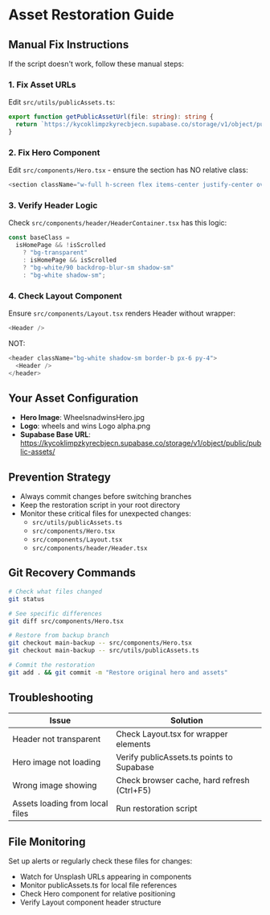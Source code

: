 # Asset Restoration Guide

## Manual Fix Instructions

If the script doesn't work, follow these manual steps:

### 1. Fix Asset URLs
Edit `src/utils/publicAssets.ts`:
```typescript
export function getPublicAssetUrl(file: string): string {
  return `https://kycoklimpzkyrecbjecn.supabase.co/storage/v1/object/public/public-assets/${file}`;
}
```

### 2. Fix Hero Component
Edit `src/components/Hero.tsx` - ensure the section has NO relative class:
```typescript
<section className="w-full h-screen flex items-center justify-center overflow-hidden">
```

### 3. Verify Header Logic
Check `src/components/header/HeaderContainer.tsx` has this logic:
```typescript
const baseClass =
  isHomePage && !isScrolled
    ? "bg-transparent"
    : isHomePage && isScrolled
    ? "bg-white/90 backdrop-blur-sm shadow-sm"
    : "bg-white shadow-sm";
```

### 4. Check Layout Component
Ensure `src/components/Layout.tsx` renders Header without wrapper:
```typescript
<Header />
```
NOT:
```typescript
<header className="bg-white shadow-sm border-b px-6 py-4">
  <Header />
</header>
```

## Your Asset Configuration

- **Hero Image**: WheelsnadwinsHero.jpg
- **Logo**: wheels and wins Logo alpha.png
- **Supabase Base URL**: https://kycoklimpzkyrecbjecn.supabase.co/storage/v1/object/public/public-assets/

## Prevention Strategy

- Always commit changes before switching branches
- Keep the restoration script in your root directory
- Monitor these critical files for unexpected changes:
  - `src/utils/publicAssets.ts`
  - `src/components/Hero.tsx`
  - `src/components/Layout.tsx`
  - `src/components/header/Header.tsx`

## Git Recovery Commands

```bash
# Check what files changed
git status

# See specific differences  
git diff src/components/Hero.tsx

# Restore from backup branch
git checkout main-backup -- src/components/Hero.tsx
git checkout main-backup -- src/utils/publicAssets.ts

# Commit the restoration
git add . && git commit -m "Restore original hero and assets"
```

## Troubleshooting

| Issue | Solution |
|-------|----------|
| Header not transparent | Check Layout.tsx for wrapper elements |
| Hero image not loading | Verify publicAssets.ts points to Supabase |
| Wrong image showing | Check browser cache, hard refresh (Ctrl+F5) |
| Assets loading from local files | Run restoration script |

## File Monitoring

Set up alerts or regularly check these files for changes:

- Watch for Unsplash URLs appearing in components
- Monitor publicAssets.ts for local file references
- Check Hero component for relative positioning
- Verify Layout component header structure